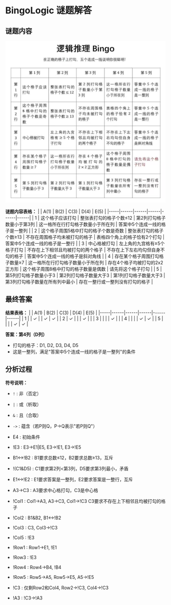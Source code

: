 # BingoLogic 谜题解答

## 谜题内容

![逻辑推理 Bingo 谜题](puzzle.jpg)

**谜题内容表格：**
|     | A(1) | B(2) | C(3) | D(4) | E(5) |
|-----|------|------|------|------|------|
| 1   | 这个格子应该打勾 | 整张表打勾的格子个数≤12 | 第2列打勾格子数量小于第3列 | 这一格所在行打勾格子数量小于所在列 | 答案中5个连成一线的格子是一整列 |
| 2   | 这个格子周围5格中打勾的格子个数是奇数 | 整张表打勾的格子个数≥13 | 不存在周围格子均未被打勾的格子 | 表格四个角上的格子恰有2个打勾 | 答案中5个连成一线的格子是一整行 |
| 3   | 中心格被打勾 | 左上角的九宫格有≥5个格子打勾 | 不存在上下相邻且均被打勾的两个格子 | 不存在上下左右均勾但自身不勾的格子 | 答案中5个连成一线的格子是斜对角线 |
| 4   | 存在某个格子周围打勾格子数量≥7 | 这一格所在行打勾格子数量小于所在列 | 存在4个格子均被打勾的2x2正方形 | 这个格子周围8格中打勾的格子数量是偶数 | 请先将这个格子打勾 |
| 5   | 第5列打勾格子数量小于3 | 第2列打勾格子数量大于3 | 第1列打勾格子数量大于3 | 第3列打勾格子数量在所有列中最小 | 存在一整行或一整列没有打勾的格子 |

## 最终答案

**结果表格：**
|     | A(1) | B(2) | C(3) | D(4) | E(5) |
|-----|------|------|------|------|------|
| 1   |      |  ✓   |      |  ✓   |  ✓   |
| 2   |  ✓   |      |      |  ✓   |      |
| 3   |      |      |      |  ✓   |      |
| 4   |      |      |      |  ✓   |  ✓   |
| 5   |      |      |      |  ✓   |  ✓   |

**答案：第4列（D列）**
- 打勾的格子：D1, D2, D3, D4, D5
- 这是一整列，满足"答案中5个连成一线的格子是一整列"的条件

## 分析过程

**符号说明：**
- `!` : 非（否定）
- `|` : 或（析取）
- `&` : 且（合取）
- `->` : 蕴含（若P则Q，P->Q表示"若P则Q"）

- E4 : 初始条件
- !E3 : E3->E1|E5, E3->!E1, E3->!E5
- B1<->!B2 : B1要求总数≤12，B2要求总数≥13，互斥
- !(C1&D5) : C1要求第2列<第3列，D5要求第3列最小，矛盾
- E1<->!E2 : E1要求答案是一整列，E2要求答案是一整行，互斥
- A3->C3 : A3要求中心格打勾，C3是中心格
- !Col1 : Col1->A3, A3->C3, Col1->!C3 C3要求不存在上下相邻且均被打勾的格子
- !Col2 : B1&B2, B1<->!B2
- !Col3 : C3, Col3->!C3
- !Col5 : !E3
- !Row1 : Row1->E1, !E1
- !Row3 : !E3
- !Row4 : Row4->B4, !B4
- !Row5 : Row5->A5, Row5->E5, A5->!E5
- !C3 : 仅剩Row2和Col4, Row2->!C3, Col4->!C3
- !A3 : !C3->!A3
